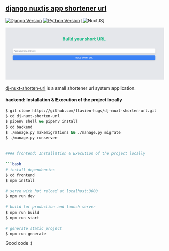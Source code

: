 ## [django nuxtjs app shortener url](https://github.com/flavien-hugs/dj-nuxt-shorten-url.git)

[![Django Version](https://img.shields.io/badge/Django-Version3-success.svg)](https://www.djangoproject.com)
[![Python Version](https://img.shields.io/badge/Python-3.6-brightgreen.svg)](https://www.python.com)
[![NuxtJS]([documentation](https://nuxtjs.org))]

![django nuxtjs app shortener url](https://github.com/flavien-hugs/dj-nuxt-shorten-url/blob/main/shortener.png)

[dj-nuxt-shorten-url](https://github.com/flavien-hugs/dj-nuxt-shorten-url/) is a small shortener url system application.

#### backend: Installation & Execution of the project locally

```bash
$ git clone https://github.com/flavien-hugs/dj-nuxt-shorten-url.git
$ cd dj-nuxt-shorten-url
$ pipenv shell && pipenv install
$ cd backend
$ ./manage.py makemigrations && ./manage.py migrate
$ ./manage.py runserver


#### frontend: Installation & Execution of the project locally

```bash
# install dependencies
$ cd frontend
$ npm install

# serve with hot reload at localhost:3000
$ npm run dev

# build for production and launch server
$ npm run build
$ npm run start

# generate static project
$ npm run generate
```

Good code :)